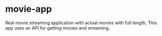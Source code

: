 # movie-app
Real movie streaming application with actual movies with full length, This app  uses an API for getting movies and streaming. 
